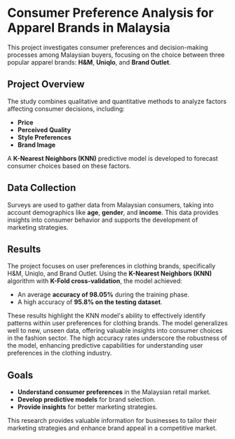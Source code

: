 # Consumer Preference Analysis for Apparel Brands in Malaysia

This project investigates consumer preferences and decision-making processes among Malaysian buyers, focusing on the choice between three popular apparel brands: **H&M**, **Uniqlo**, and **Brand Outlet**.

## Project Overview
The study combines qualitative and quantitative methods to analyze factors affecting consumer decisions, including:
- **Price**
- **Perceived Quality**
- **Style Preferences**
- **Brand Image**

A **K-Nearest Neighbors (KNN)** predictive model is developed to forecast consumer choices based on these factors.

## Data Collection
Surveys are used to gather data from Malaysian consumers, taking into account demographics like **age**, **gender**, and **income**. This data provides insights into consumer behavior and supports the development of marketing strategies.

## Results
The project focuses on user preferences in clothing brands, specifically H&M, Uniqlo, and Brand Outlet. Using the **K-Nearest Neighbors (KNN)** algorithm with **K-Fold cross-validation**, the model achieved:
- An average **accuracy of 98.05%** during the training phase.
- A high accuracy of **95.8% on the testing dataset**.

These results highlight the KNN model's ability to effectively identify patterns within user preferences for clothing brands. The model generalizes well to new, unseen data, offering valuable insights into consumer choices in the fashion sector. The high accuracy rates underscore the robustness of the model, enhancing predictive capabilities for understanding user preferences in the clothing industry.

## Goals
- **Understand consumer preferences** in the Malaysian retail market.
- **Develop predictive models** for brand selection.
- **Provide insights** for better marketing strategies.

This research provides valuable information for businesses to tailor their marketing strategies and enhance brand appeal in a competitive market.
